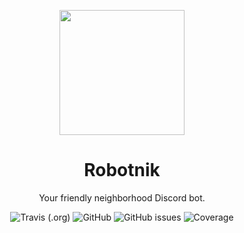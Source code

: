 <p align="center">
  <a href="https://github.com/tobier/robotnik">
    <img width="200" src="https://vignette.wikia.nocookie.net/villains/images/d/dd/The_Eggman_Enterprises_Logo.png/revision/latest?cb=20140530033619">
  </a>
</p>


<h1 align="center">Robotnik</h1>

<div align="center">
  
Your friendly neighborhood Discord bot.

![Travis (.org)](https://img.shields.io/travis/tobier/robotnik?style=flat-square)
![GitHub](https://img.shields.io/github/license/tobier/robotnik?style=flat-square)
![GitHub issues](https://img.shields.io/github/issues/tobier/robotnik?style=flat-square)
![Coverage](https://img.shields.io/coveralls/github/tobier/robotnik?style=flat-square)

</div>
